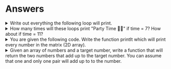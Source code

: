 # Answers

<details>
  <summary> Write out everything the following loop will print.</summary>
  
  ## With `break`
  1. Green light
  2. Green light
  3. Red light
  
  ## With `continue`
  1. Green light
  2. Green light
  3. Red light
  4. Green light
  5. Green light
  
</details>

<details>
  <summary> How many times will these loops print "Party Time 💃🕺" if time = 7? How about if time = 11?</summary>
  
  ## time = 7
  Both loops will print "Party Time 💃🕺" four times.
  
  ## time = 11
  The while loop will not print anything but the do while loop will print "Party Time 💃🕺" once.
  
</details>

<details>
  <summary> You are given the following code. Write the function printIt which will print every number in the matrix (2D array).</summary>
  
  ```javascript
  function printIt(matrix) {
    for (let i = 0; i < matrix.length; i++) {
      for (let j = 0; j < matrix[i].length; j++) {
        console.log(matrix[i][j])
      }
    }
  }
  ```

</details>

<details>
  <summary> Given an array of numbers and a target number, write a function that will return the two numbers that add up to the target number. You can assume that one and only one pair will add up to to the number.</summary>
  
  ```javascript
  function twoSum(arr, target) {
    for (let i = 0; i < arr.length; i++) {
      for (let j = i+1; j < arr.length; j++) {
        if (arr[i] + arr[j] == target) {
          return [arr[i], arr[j]]
        }
      }                                
    }
  }
  ```

</details>
